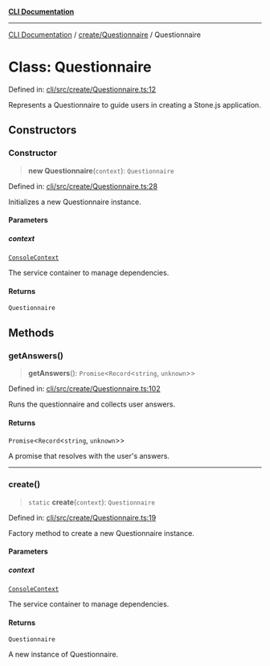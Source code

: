 [**CLI Documentation**](../../../README.md)

***

[CLI Documentation](../../../README.md) / [create/Questionnaire](../README.md) / Questionnaire

# Class: Questionnaire

Defined in: [cli/src/create/Questionnaire.ts:12](https://github.com/stonemjs/cli/blob/c980e34c3e365606f5472998f0ccb119c79896c3/src/create/Questionnaire.ts#L12)

Represents a Questionnaire to guide users in creating a Stone.js application.

## Constructors

### Constructor

> **new Questionnaire**(`context`): `Questionnaire`

Defined in: [cli/src/create/Questionnaire.ts:28](https://github.com/stonemjs/cli/blob/c980e34c3e365606f5472998f0ccb119c79896c3/src/create/Questionnaire.ts#L28)

Initializes a new Questionnaire instance.

#### Parameters

##### context

[`ConsoleContext`](../../../declarations/interfaces/ConsoleContext.md)

The service container to manage dependencies.

#### Returns

`Questionnaire`

## Methods

### getAnswers()

> **getAnswers**(): `Promise`\<`Record`\<`string`, `unknown`\>\>

Defined in: [cli/src/create/Questionnaire.ts:102](https://github.com/stonemjs/cli/blob/c980e34c3e365606f5472998f0ccb119c79896c3/src/create/Questionnaire.ts#L102)

Runs the questionnaire and collects user answers.

#### Returns

`Promise`\<`Record`\<`string`, `unknown`\>\>

A promise that resolves with the user's answers.

***

### create()

> `static` **create**(`context`): `Questionnaire`

Defined in: [cli/src/create/Questionnaire.ts:19](https://github.com/stonemjs/cli/blob/c980e34c3e365606f5472998f0ccb119c79896c3/src/create/Questionnaire.ts#L19)

Factory method to create a new Questionnaire instance.

#### Parameters

##### context

[`ConsoleContext`](../../../declarations/interfaces/ConsoleContext.md)

The service container to manage dependencies.

#### Returns

`Questionnaire`

A new instance of Questionnaire.
